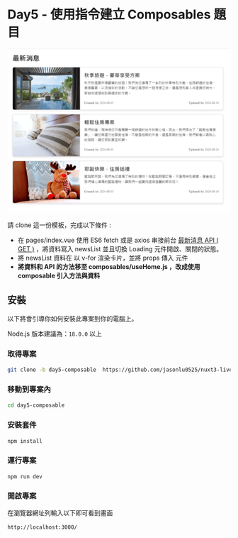 # Day5 - 使用指令建立 Composables 題目

![題目示意圖](image.png)

請 clone 這一份模板，完成以下條件 :

- 在 pages/index.vue 使用 ES6 fetch 或是 axios 串接前台 [最新消息 API ( GET )](https://nuxr3.zeabur.app/swagger/#/Home%2FNews%20-%20%E6%9C%80%E6%96%B0%E6%B6%88%E6%81%AF) ，將資料寫入 newsList 並且切換 Loading 元件開啟、關閉的狀態。
- 將 newsList 資料在 <NewsCard  /> 以 v-for 渲染卡片，並將 props 傳入<NewsCard  /> 元件
- **將資料和 API 的方法移至 composables/useHome.js ，改成使用 composable 引入方法與資料**

## 安裝

以下將會引導你如何安裝此專案到你的電腦上。

Node.js 版本建議為：`18.0.0` 以上

### 取得專案

```bash
git clone -b day5-composable  https://github.com/jasonlu0525/nuxt3-live-question.git day5-composable
```

### 移動到專案內

```bash
cd day5-composable
```

### 安裝套件

```bash
npm install
```

### 運行專案

```bash
npm run dev
```

### 開啟專案

在瀏覽器網址列輸入以下即可看到畫面

```bash
http://localhost:3000/
```
